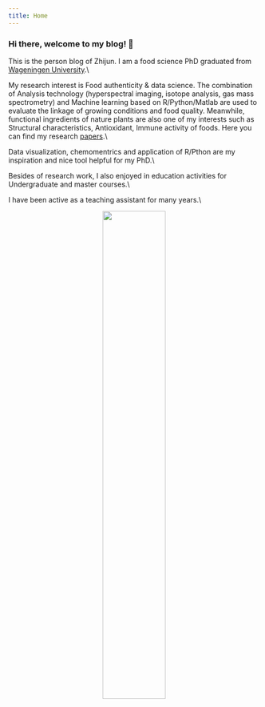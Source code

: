 ```yaml
---
title: Home
---
```

### Hi there, welcome to my blog! 👋

This is the person blog of Zhijun. I am a food science PhD graduated from [Wageningen University](https://www.wur.nl).\

My research interest is Food authenticity & data science. The combination of Analysis technology (hyperspectral imaging, isotope analysis, gas mass spectrometry) and Machine learning based on R/Python/Matlab are used to evaluate the linkage of growing conditions and food quality. Meanwhile, functional ingredients of nature plants are also one of my interests such as Structural characteristics, Antioxidant, Immune activity of foods. Here you can find my research [papers](https://www.researchgate.net/profile/Zhijun-Wang-18).\

Data visualization, chemomentrics and application of R/Pthon are my inspiration and nice tool helpful for my PhD.\

Besides of research work, I also enjoyed in education activities for Undergraduate and master courses.\

I have been active as a teaching assistant for many years.\

<div align=center><img src="/./_index_files/labtocat.png" alt="" width="50%" height="50%"/></div>


